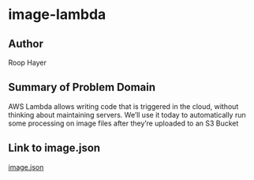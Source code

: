 # image-lambda

## Author

Roop Hayer
## Summary of Problem Domain

AWS Lambda allows writing code that is triggered in the cloud, without thinking about maintaining servers. We’ll use it today to automatically run some processing on image files after they’re uploaded to an S3 Bucket


## Link to image.json


[image.json](https://image-lambda-roop.s3.us-west-2.amazonaws.com/image.json)



